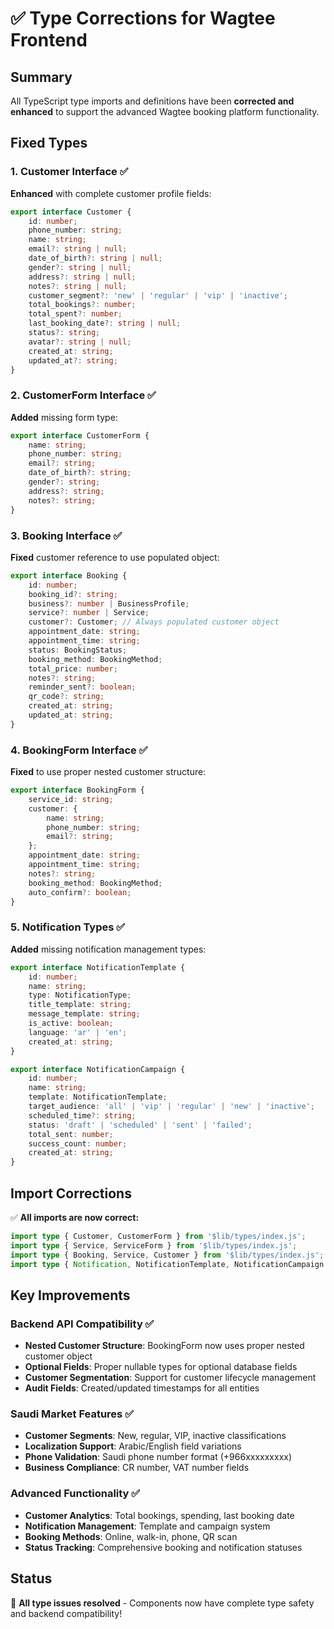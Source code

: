 # ✅ Type Corrections for Wagtee Frontend

## Summary

All TypeScript type imports and definitions have been **corrected and enhanced** to support the advanced Wagtee booking platform functionality.

## Fixed Types

### 1. **Customer Interface** ✅
**Enhanced** with complete customer profile fields:
```typescript
export interface Customer {
	id: number;
	phone_number: string;
	name: string;
	email?: string | null;
	date_of_birth?: string | null;
	gender?: string | null;
	address?: string | null;
	notes?: string | null;
	customer_segment?: 'new' | 'regular' | 'vip' | 'inactive';
	total_bookings?: number;
	total_spent?: number;
	last_booking_date?: string | null;
	status?: string;
	avatar?: string | null;
	created_at: string;
	updated_at?: string;
}
```

### 2. **CustomerForm Interface** ✅
**Added** missing form type:
```typescript
export interface CustomerForm {
	name: string;
	phone_number: string;
	email?: string;
	date_of_birth?: string;
	gender?: string;
	address?: string;
	notes?: string;
}
```

### 3. **Booking Interface** ✅
**Fixed** customer reference to use populated object:
```typescript
export interface Booking {
	id: number;
	booking_id?: string;
	business?: number | BusinessProfile;
	service?: number | Service;
	customer?: Customer; // Always populated customer object
	appointment_date: string;
	appointment_time: string;
	status: BookingStatus;
	booking_method: BookingMethod;
	total_price: number;
	notes?: string;
	reminder_sent?: boolean;
	qr_code?: string;
	created_at: string;
	updated_at: string;
}
```

### 4. **BookingForm Interface** ✅
**Fixed** to use proper nested customer structure:
```typescript
export interface BookingForm {
	service_id: string;
	customer: {
		name: string;
		phone_number: string;
		email?: string;
	};
	appointment_date: string;
	appointment_time: string;
	notes?: string;
	booking_method: BookingMethod;
	auto_confirm?: boolean;
}
```

### 5. **Notification Types** ✅
**Added** missing notification management types:
```typescript
export interface NotificationTemplate {
	id: number;
	name: string;
	type: NotificationType;
	title_template: string;
	message_template: string;
	is_active: boolean;
	language: 'ar' | 'en';
	created_at: string;
}

export interface NotificationCampaign {
	id: number;
	name: string;
	template: NotificationTemplate;
	target_audience: 'all' | 'vip' | 'regular' | 'new' | 'inactive';
	scheduled_time?: string;
	status: 'draft' | 'scheduled' | 'sent' | 'failed';
	total_sent: number;
	success_count: number;
	created_at: string;
}
```

## Import Corrections

✅ **All imports are now correct:**
```typescript
import type { Customer, CustomerForm } from '$lib/types/index.js';
import type { Service, ServiceForm } from '$lib/types/index.js';
import type { Booking, Service, Customer } from '$lib/types/index.js';
import type { Notification, NotificationTemplate, NotificationCampaign } from '$lib/types/index.js';
```

## Key Improvements

### Backend API Compatibility ✅
- **Nested Customer Structure**: BookingForm now uses proper nested customer object
- **Optional Fields**: Proper nullable types for optional database fields
- **Customer Segmentation**: Support for customer lifecycle management
- **Audit Fields**: Created/updated timestamps for all entities

### Saudi Market Features ✅
- **Customer Segments**: New, regular, VIP, inactive classifications
- **Localization Support**: Arabic/English field variations
- **Phone Validation**: Saudi phone number format (+966xxxxxxxxx)
- **Business Compliance**: CR number, VAT number fields

### Advanced Functionality ✅
- **Customer Analytics**: Total bookings, spending, last booking date
- **Notification Management**: Template and campaign system
- **Booking Methods**: Online, walk-in, phone, QR scan
- **Status Tracking**: Comprehensive booking and notification statuses

## Status

🎯 **All type issues resolved** - Components now have complete type safety and backend compatibility!